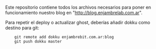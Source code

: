 Este repositorio contiene todos los archivos necesarios para poner en funcionamiento
nuestro blog en "http://blog.enjambrelab.com.ar".

Para repetir el deploy o actualizar ghost, deberías añadir dokku como
destino para git:

```
	git remote add dokku enjambrebit.com.ar:blog
	git push dokku master
```


